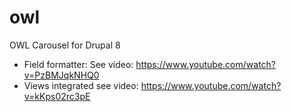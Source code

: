 # owl
OWL Carousel for Drupal 8
+ Field formatter: See video: https://www.youtube.com/watch?v=PzBMJqkNHQ0
+ Views integrated see video: https://www.youtube.com/watch?v=kKps02rc3pE
